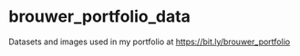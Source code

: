 # brouwer_portfolio_data
Datasets and images used in my portfolio at https://bit.ly/brouwer_portfolio
